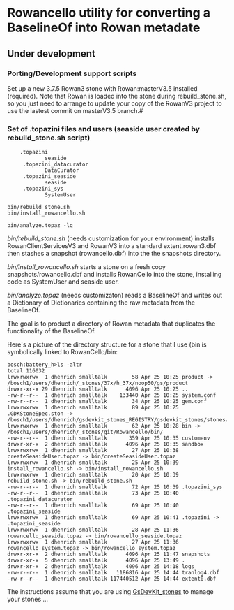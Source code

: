 # Rowancello utility for converting a BaselineOf into Rowan metadate
## Under development

### Porting/Development support scripts


Set up a new 3.7.5 Rowan3 stone with Rowan:masterV3.5 installed (required). 
Note that Rowan is loaded into the stone during rebuild_stone.sh, so you just 
need to arrange to update your copy of the RowanV3 project to use the lastest commit on masterV3.5 branch.#

### Set of .topazini files and users (seaside user created by rebuild_stone.sh script)
```
 	.topazini
			seaside
	 .topazini_datacurator
			DataCurator
	 .topazini_seaside
			seaside
	 .topazini_sys
			SystemUser

bin/rebuild_stone.sh
bin/install_rowancello.sh

bin/analyze.topaz -lq

```
*bin/rebuild_stone.sh* (needs customization for your environment) installs RowanClientServicesV3 and RowanV3 into a standard extent.rowan3.dbf then stashes a snapshot (rowancello.dbf) into the the snapshots directory.

*bin/install_rowancello.sh* starts a stone on a fresh copy snapshots/rowancello.dbf and installs RowanCello into the
stone, installing code as SystemUser and seaside user.

*bin/analyze.topaz* (needs customizaton) reads a BaselineOf and writes out a Dictionary of Dictionaries containing the raw metadata from the BaselineOf.

The goal is to product a directory of Rowan metadata that duplicates the functionality of the BaselineOf. 

Here's a picture of the directory structure for a stone that I use (bin is symbolically linked to RowanCello/bin:
```
bosch:battery_h>ls -altr
total 116032
lrwxrwxrwx  1 dhenrich smalltalk        58 Apr 25 10:25 product -> /bosch1/users/dhenrich/_stones/37x/h_37x/noop50/gs/product
drwxr-xr-x 29 dhenrich smalltalk      4096 Apr 25 10:25 ..
-rw-r--r--  1 dhenrich smalltalk    133440 Apr 25 10:25 system.conf
-rw-r--r--  1 dhenrich smalltalk        34 Apr 25 10:25 gem.conf
lrwxrwxrwx  1 dhenrich smalltalk        89 Apr 25 10:25 .GDKStoneSpec.ston -> /bosch1/users/dhenrich/gsdevkit_stones_REGISTRY/gsdevkit_stones/stones/37x/battery_h.ston
lrwxrwxrwx  1 dhenrich smalltalk        62 Apr 25 10:28 bin -> /bosch1/users/dhenrich/_stones/git/Rowancello/bin/
-rw-r--r--  1 dhenrich smalltalk       359 Apr 25 10:35 customenv
drwxr-xr-x  2 dhenrich smalltalk      4096 Apr 25 10:35 sandbox
lrwxrwxrwx  1 dhenrich smalltalk        27 Apr 25 10:38 createSeasideUser.topaz -> bin/createSeasideUser.topaz
lrwxrwxrwx  1 dhenrich smalltalk        25 Apr 25 10:39 install_rowancello.sh -> bin/install_rowancello.sh
lrwxrwxrwx  1 dhenrich smalltalk        20 Apr 25 10:39 rebuild_stone.sh -> bin/rebuild_stone.sh
-rw-r--r--  1 dhenrich smalltalk        72 Apr 25 10:39 .topazini_sys
-rw-r--r--  1 dhenrich smalltalk        73 Apr 25 10:40 .topazini_datacurator
-rw-r--r--  1 dhenrich smalltalk        69 Apr 25 10:40 .topazini_seaside
lrwxrwxrwx  1 dhenrich smalltalk        69 Apr 25 10:41 .topazini -> .topazini_seaside
lrwxrwxrwx  1 dhenrich smalltalk        28 Apr 25 11:36 rowancello_seaside.topaz -> bin/rowancello_seaside.topaz
lrwxrwxrwx  1 dhenrich smalltalk        27 Apr 25 11:36 rowancello_system.topaz -> bin/rowancello_system.topaz
drwxr-xr-x  2 dhenrich smalltalk      4096 Apr 25 11:47 snapshots
drwxr-xr-x  5 dhenrich smalltalk      4096 Apr 25 13:49 .
drwxr-xr-x  2 dhenrich smalltalk      4096 Apr 25 14:18 logs
-rw-r--r--  1 dhenrich smalltalk   1186816 Apr 25 14:44 tranlog4.dbf
-rw-r--r--  1 dhenrich smalltalk 117440512 Apr 25 14:44 extent0.dbf
```

The instructions assume that you are using [GsDevKit_stones](https://github.com/GsDevKit/GsDevKit_stones) to manage your stones ...
